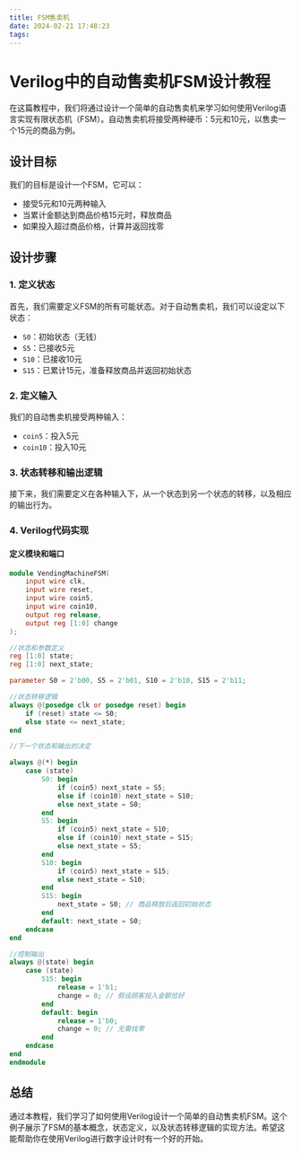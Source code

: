 ```yaml
---
title: FSM售卖机
date: 2024-02-21 17:48:23
tags:
---
```


# Verilog中的自动售卖机FSM设计教程

在这篇教程中，我们将通过设计一个简单的自动售卖机来学习如何使用Verilog语言实现有限状态机（FSM）。自动售卖机将接受两种硬币：5元和10元，以售卖一个15元的商品为例。

## 设计目标

我们的目标是设计一个FSM，它可以：

- 接受5元和10元两种输入
- 当累计金额达到商品价格15元时，释放商品
- 如果投入超过商品价格，计算并返回找零

## 设计步骤

### 1. 定义状态

首先，我们需要定义FSM的所有可能状态。对于自动售卖机，我们可以设定以下状态：

- `S0`：初始状态（无钱）
- `S5`：已接收5元
- `S10`：已接收10元
- `S15`：已累计15元，准备释放商品并返回初始状态

### 2. 定义输入

我们的自动售卖机接受两种输入：

- `coin5`：投入5元
- `coin10`：投入10元

### 3. 状态转移和输出逻辑

接下来，我们需要定义在各种输入下，从一个状态到另一个状态的转移，以及相应的输出行为。

### 4. Verilog代码实现

#### 定义模块和端口

```verilog
module VendingMachineFSM(
    input wire clk,
    input wire reset,
    input wire coin5,
    input wire coin10,
    output reg release,
    output reg [1:0] change
);

//状态和参数定义
reg [1:0] state;
reg [1:0] next_state;

parameter S0 = 2'b00, S5 = 2'b01, S10 = 2'b10, S15 = 2'b11;

//状态转移逻辑
always @(posedge clk or posedge reset) begin
    if (reset) state <= S0;
    else state <= next_state;
end

//下一个状态和输出的决定

always @(*) begin
    case (state)
        S0: begin
            if (coin5) next_state = S5;
            else if (coin10) next_state = S10;
            else next_state = S0;
        end
        S5: begin
            if (coin5) next_state = S10;
            else if (coin10) next_state = S15;
            else next_state = S5;
        end
        S10: begin
            if (coin5) next_state = S15;
            else next_state = S10;
        end
        S15: begin
            next_state = S0; // 商品释放后返回初始状态
        end
        default: next_state = S0;
    endcase
end

//控制输出
always @(state) begin
    case (state)
        S15: begin
            release = 1'b1;
            change = 0; // 假设顾客投入金额恰好
        end
        default: begin
            release = 1'b0;
            change = 0; // 无需找零
        end
    endcase
end
endmodule
```

## 总结

通过本教程，我们学习了如何使用Verilog设计一个简单的自动售卖机FSM。这个例子展示了FSM的基本概念，状态定义，以及状态转移逻辑的实现方法。希望这能帮助你在使用Verilog进行数字设计时有一个好的开始。 